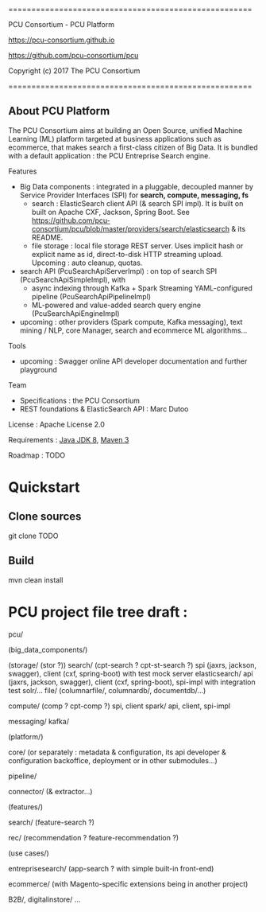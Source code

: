 =====================================================

PCU Consortium - PCU Platform

https://pcu-consortium.github.io

https://github.com/pcu-consortium/pcu

Copyright (c) 2017 The PCU Consortium

=====================================================


About PCU Platform
----------

The PCU Consortium aims at building an Open Source, unified Machine Learning (ML) platform targeted at business applications such as ecommerce,
that makes search a first-class citizen of Big Data.
It is bundled with a default application : the PCU Entreprise Search engine.


Features
   * Big Data components : integrated in a pluggable, decoupled manner by Service Provider Interfaces (SPI) for **search, compute, messaging, fs**
      * search : ElasticSearch client API (& search SPI impl). It is built on built on Apache CXF, Jackson, Spring Boot. See
https://github.com/pcu-consortium/pcu/blob/master/providers/search/elasticsearch & its README.
      * file storage : local file storage REST server. Uses implicit hash or explicit name as id, direct-to-disk HTTP streaming upload.
Upcoming : auto cleanup, quotas.
   * search API (PcuSearchApiServerImpl) : on top of search SPI (PcuSearchApiSimpleImpl), with
      * async indexing through Kafka + Spark Streaming YAML-configured pipeline (PcuSearchApiPipelineImpl)
      * ML-powered and value-added search query engine (PcuSearchApiEngineImpl)
   * upcoming : other providers (Spark compute, Kafka messaging), text mining / NLP, core Manager, search and ecommerce ML algorithms...

Tools
   * upcoming : Swagger online API developer documentation and further playground

Team
   * Specifications : the PCU Consortium
   * REST foundations & ElasticSearch API : Marc Dutoo

License : Apache License 2.0

Requirements : [Java JDK 8](http://www.oracle.com/technetwork/java/javase/downloads/jdk8-downloads-2133151.html), [Maven 3](http://maven.apache.org/download.cgi)

Roadmap : TODO


# Quickstart

## Clone sources
git clone TODO

## Build
mvn clean install


# PCU project file tree draft :

pcu/

 (big_data_components/)

 (storage/ (stor ?))
 search/ (cpt-search ? cpt-st-search ?)
  spi (jaxrs, jackson, swagger), client (cxf, spring-boot) with test mock server
  elasticsearch/
   api (jaxrs, jackson, swagger), client (cxf, spring-boot), spi-impl with integration test
  solr/...
 file/
 (columnarfile/, columnardb/, documentdb/...)

 compute/ (comp ? cpt-comp ?)
  spi, client
  spark/
   api, client, spi-impl

 messaging/
  kafka/

 (platform/)

 core/ (or separately : metadata & configuration, its api developer & configuration backoffice, deployment or in other submodules...)

 pipeline/

 connector/ (& extractor...)

 (features/)
 
 search/ (feature-search ?)

 rec/ (recommendation ? feature-recommendation ?)

 (use cases/)

 entreprisesearch/ (app-search ? with simple built-in front-end)

 ecommerce/ (with Magento-specific extensions being in another project)

 B2B/, digitalinstore/ ...


